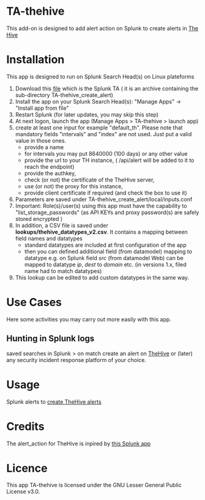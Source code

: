 # TA-thehive
This add-on is designed to add alert action on Splunk to create alerts in [The Hive](https://thehive-project.org/)

# Installation
This app is designed to run on Splunk Search Head(s) on Linux plateforms
1. Download this [file](TA-thehive_create_alert.tar.gz) which is the Splunk TA ( it is an archive containing the sub-directory TA-thehive_create_alert)
2. Install the app on your Splunk Search Head(s): "Manage Apps" -> "Install app from file"
3. Restart Splunk (for later updates, you may skip this step)
4. At next logon, launch the app (Manage Apps > TA-thehive > launch app)
5. create at least one input for example "default_th". Please note that mandatory fields "intervals" and "index" are not used. Just put a valid value in those ones.
    - provide a name
    - for intervals you may put 8640000 (100 days) or any other value
    - provide the url to your TH instance, ( /api/alert will be added to it to reach the endpoint)
    - provide the authkey,
    - check (or not) the certificate of the TheHive server,
    - use (or not) the proxy for this instance,
    - provide client certificate if required (and check the box to use it)
6. Parameters are saved under TA-thehive_create_alert/local/inputs.conf
7. Important: Role(s)/user(s) using this app must have the capability to "list_storage_passwords" (as API KEYs and proxy password(s) are safely stored encrypted )
8. In addition, a CSV file is saved under **lookups/thehive_datatypes_v2.csv**. It contains a mapping between field names and datatypes
	- standard datatypes are included at first configuration of the app
	- then you can defined additional field (from datamodel) mapping to datatype e.g. on Splunk field _src_ (from datamodel Web) can be mapped to datatype _ip_, _dest_ to _domain_ etc. (in versions 1.x, filed name had to match datatypes)
9. This lookup can be edited to add custom datatypes in the same way.

# Use Cases

Here some activities you may carry out more easily with this app.
## Hunting in Splunk logs
saved searches in Splunk > on match create an alert on [TheHive](https://thehive-project.org/) or (later) any security incident response platform of your choice.

# Usage
Splunk alerts to [create TheHive alerts](docs/thehivealerts.md)

# Credits
The alert_action for TheHive is inpired by [this Splunk app](https://splunkbase.splunk.com/app/3642/)

# Licence
This app TA-thehive is licensed under the GNU Lesser General Public License v3.0.
